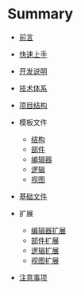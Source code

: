 # Summary


* [前言](README.md)
* [快速上手](docs/getting-started/getting-started.md)
* [开发说明](docs/development-notes/development-notes.md)
* [技术体系](docs/technology-system/technology-system.md)
* [项目结构](docs/project-structure/project-structure.md)
* 模板文件
    * [结构](docs/template-file/structure.md)
    * [部件](docs/template-file/control.md)
    * [编辑器](docs/template-file/editor.md)
    * [逻辑](docs/template-file/logic.md)
    * [视图](docs/template-file/view.md)
* [基础文件](docs/basic-file/basic-file.md)
* 扩展
  
    * [编辑器扩展](docs/plugins-editor/plugins-editor.md)
    * [部件扩展](docs/plugins-control/plugins-control.md)
    * [逻辑扩展](docs/plugins-logic/plugins-logic.md)
    * [视图扩展](docs/plugins-view/plugins-view.md)
* [注意事项](docs/precautions/precautions.md)

